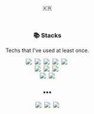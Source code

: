 <div align="center">

<p align="center">🇰🇷</p>

<br>

<h3 align="center"> 📚 Stacks </h3>
<p align="center">
  Techs that I've used at least once.
</p>
<p align="center">
  <img src="https://img.shields.io/badge/Java-007396?style=for-the-badge&logo=java&logoColor=white" />&nbsp;
  <img src="https://img.shields.io/badge/Spring-6DB33F?style=for-the-badge&logo=spring&logoColor=white" />&nbsp;
  <img src="https://img.shields.io/badge/SpringBoot-6DB33F?style=for-the-badge&logo=spring&logoColor=white" />&nbsp;
  <img src="https://img.shields.io/badge/MySQL-4479A1?style=for-the-badge&logo=mysql&logoColor=white" />&nbsp;
  <img src="https://img.shields.io/badge/Oracle-F80000?style=for-the-badge&logo=oracle&logoColor=white" />&nbsp;
  <br>
  <img src="https://img.shields.io/badge/HTML5-E34F26?style=for-the-badge&logo=html5&logoColor=white" />&nbsp;
  <img src="https://img.shields.io/badge/Javascript-ffb13b?style=for-the-badge&logo=javascript&logoColor=white" />&nbsp;
  <img src="https://img.shields.io/badge/css-1572B6?style=for-the-badge&logo=css3&logoColor=white" />&nbsp;
  <br>
  <img src="https://img.shields.io/badge/Python-3776AB?style=for-the-badge&logo=python&logoColor=white" />&nbsp;
  <img src="https://img.shields.io/badge/Django-092E20?style=for-the-badge&logo=django&logoColor=white" />
</p>
<h3 align="center">•••</h3>
<p align="center">
  <a href="https://programmers.co.kr/pr/tkdalsgks"><img src="https://img.shields.io/badge/RESUME-00A98F?style=for-the-badge&logo=about.me&logoColor=white" /></a>&nbsp;
  <a href="https://tkdalsgks.github.io"><img src="https://img.shields.io/badge/Blog-262626?style=for-the-badge&logo=D-Wave Systems&logoColor=white" /></a>&nbsp;
  <a href="mailto:alstkdgks@gmail.com"><img src="https://img.shields.io/badge/Gmail-d14836?style=for-the-badge&logo=Gmail&logoColor=white&link=hsm_01@naver.com" /></a>
</p>

</div>
